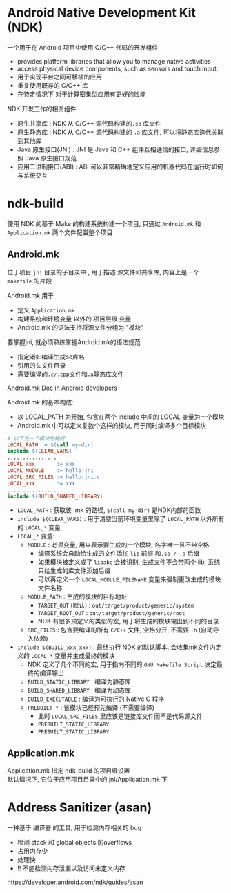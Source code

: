 # Android Native Development Kit (NDK)

一个用于在 Android 项目中使用 C/C++ 代码的开发组件  
* provides platform libraries that allow you to manage native activities
* access physical device components, such as sensors and touch input. 
* 用于实现平台之间可移植的应用
* 重复使用既存的 C/C++ 库
* 在特定情况下 对于计算密集型应用有更好的性能


NDK 开发工作的相关组件
* 原生共享库    : NDK 从 C/C++ 源代码构建的`.so` 库文件
* 原生静态库    : NDK 从 C/C++ 源代码构建的 `.a` 库文件, 可以将静态库迭代关联到其他库
* Java 原生接口(JNI)  : JNI 是 Java 和 C++ 组件互相通信的接口, 详细信息参照 Java 原生接口规范
* 应用二进制接口(ABI)  : ABI 可以非常精确地定义应用的机器代码在运行时如何与系统交互

# ndk-build

使用 NDK 的基于 Make 的构建系统构建一个项目, 只通过 `Android.mk` 和 `Application.mk` 两个文件配置整个项目  

## Android.mk

位于项目 `jni` 目录的子目录中 , 用于描述 源文件和共享库, 内容上是一个 `makefile` 的片段

Android.mk 用于
* 定义 `Application.mk`
* 构建系统和环境变量 以外的 项目层级 变量
* Android.mk 的语法支持将源文件分组为 "模块"

要掌握jni, 就必须熟练掌握Android.mk的语法规范
* 指定诸如编译生成so库名
* 引用的头文件目录
* 需要编译的`.c/.cpp`文件和`.a`静态库文件

[Android.mk Doc in Android developers](https://developer.android.com/ndk/guides/android_mk#npv)

Android.mk 的基本构成: 
* 以 LOCAL_PATH 为开始, 包含在两个 include 中间的 LOCAL 变量为一个模块
* Android.mk 中可以定义复数个这样的模块, 用于同时编译多个目标模块

```makefile
# 以下为一个模块的构成
LOCAL_PATH := $(call my-dir)  
include $(CLEAR_VARS)  
................  
LOCAL_xxx       := xxx  
LOCAL_MODULE    := hello-jni  
LOCAL_SRC_FILES := hello-jni.c  
LOCAL_xxx       := xxx  
................  
include $(BUILD_SHARED_LIBRARY)

```

* `LOCAL_PATH`            : 获取该 .mk 的路径, `$(call my-dir)` 是NDK内部的函数
* `include $(CLEAR_VARS)` : 用于清空当前环境变量里除了 `LOCAL_PATH` 以外所有的 `LOCAL_*` 变量
* `LOCAL_*` 变量:
  * `MODULE` : 必须变量, 用以表示要生成的一个模块, 名字唯一且不带空格
    * 编译系统会自动给生成的文件添加 `lib` 前缀 和`.so / .a` 后缀
    * 如果模块被定义成了 `libabc` 会被识别, 生成文件不会带两个 lib, 系统只给生成的库文件添加后缀
    * 可以再定义一个 `LOCAL_MODULE_FILENAME` 变量来强制更改生成的模块文件名称
  * `MODULE_PATH` : 生成的模块的目标地址
    * `TARGET_OUT` (默认)  : `out/target/product/generic/system`
    * `TARGET_ROOT_OUT`    : `out/target/product/generic/root`
    * NDK 有很多预定义的类似的宏, 用于将生成的模块输出到不同的目录
  * `SRC_FILES`   : 包含要编译的所有 `C/C++` 文件, 空格分开, 不需要 `.h` (自动导入依赖)
* `include $(BUILD_xxx_xxx)` : 最终执行 NDK 的默认脚本, 会收集mk文件内定义的 `LOCAL_*` 变量并生成最终的模块
  * NDK 定义了几个不同的宏, 用于指向不同的 `GNU Makefile Script` 决定最终的编译输出
  * `BUILD_STATIC_LIBRARY`    : 编译为静态库
  * `BUILD_SHARED_LIBRARY`    : 编译为动态库
  * `BUILD_EXECUTABLE`        : 编译为可执行的 Native C 程序
  * `PREBUILT_*`              : 该模块已经预先编译 (不需要编译)
    * 此时 `LOCAL_SRC_FILES` 里应该是链接库文件而不是代码源文件
    * `PREBUILT_STATIC_LIBRARY` 
    * `PREBUILT_STATIC_LIBRARY`


## Application.mk

Application.mk 指定 ndk-build 的项目级设置  
默认情况下, 它位于应用项目目录中的 jni/Application.mk 下

# Address Sanitizer (asan)

一种基于 编译器 的工具, 用于检测内存相关的 bug
* 检测 stack 和 global objects 的overflows 
* 占用内存少
* 处理快
* !! 不能检测内存泄漏以及访问未定义内存

https://developer.android.com/ndk/guides/asan